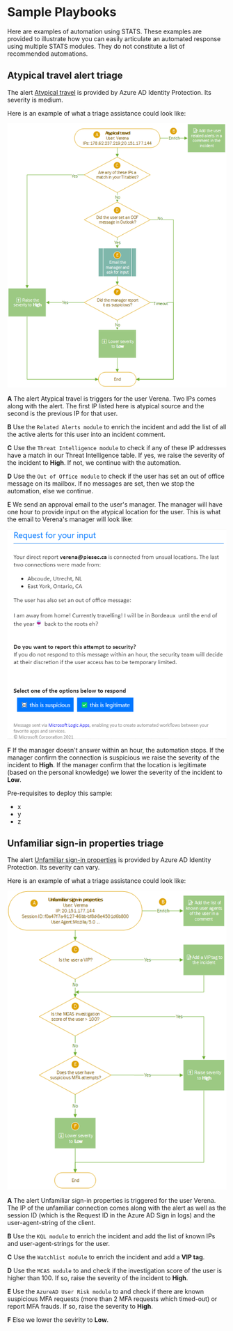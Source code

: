 # Sample Playbooks

Here are examples of automation using STATS. These examples are provided to illustrate how you can easily articulate an automated response using multiple STATS modules. They do not constitute a list of recommended automations. 

## Atypical travel alert triage
The alert [Atypical travel](https://docs.microsoft.com/en-us/azure/active-directory/identity-protection/concept-identity-protection-risks) is provided by Azure AD Identity Protection. Its severity is medium.

Here is an example of what a triage assistance could look like:

![Atypical diagram](Images/Atypical-01.png)

**A**  The alert Atypical travel is triggers for the user Verena. Two IPs comes along with the alert. The first IP listed here is atypical source and the second is the previous IP for that user. 

**B**  Use the `Related Alerts module` to enrich the incident and add the list of all the active alerts for this user into an incident comment.  

**C**  Use the `Threat Intelligence module` to check if any of these IP addresses have a match in our Threat Intelligence table. If yes, we raise the severity of the incident to **High**. If not, we continue with the automation.  

**D**  Use the `Out of Office module` to check if the user has set an out of office message on its mailbox. If no messages are set, then we stop the automation, else we continue.

**E**  We send an approval email to the user's manager. The manager will have one hour to provide input on the atypical location for the user. This is what the email to Verena's manager will look like:

![Atypical email](Images/Atypical-02.png)

**F** If the manager doesn't answer within an hour, the automation stops. If the manager confirm the connection is suspicious we raise the severity of the incident to **High**. If the manager confirm that the location is legitimate (based on the personal knowledge) we lower the severity of the incident to **Low**. 

Pre-requisites to deploy this sample:
- x
- y
- z

## Unfamiliar sign-in properties triage
The alert [Unfamiliar sign-in properties](https://docs.microsoft.com/en-us/azure/active-directory/identity-protection/concept-identity-protection-risks) is provided by Azure AD Identity Protection. Its severity can vary.

Here is an example of what a triage assistance could look like:

![Unfamiliar diagram](Images/Unfamiliar-01.png)

**A**  The alert Unfamiliar sign-in properties is triggered for the user Verena. The IP of the unfamiliar connection comes along with the alert as well as the session ID (which is the Request ID in the Azure AD Sign in logs) and the user-agent-string of the client.  

**B**  Use the `KQL module` to enrich the incident and add the list of known IPs and user-agent-strings for the user.

**C**  Use the `Watchlist module` to enrich the incident and add a **VIP tag**.

**D**  Use the `MCAS module` to and check if the investigation score of the user is higher than 100. If so, raise the severity of the incident to **High**.

**E**  Use the `AzureAD User Risk module` to and check if there are known suspicious MFA requests (more than 2 MFA requests which timed-out) or report MFA frauds. If so, raise the severity to **High**. 

**F**  Else we lower the sevirity to **Low**.